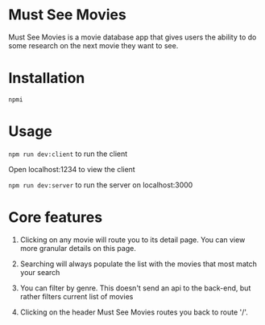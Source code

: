 # Must See Movies

Must See Movies is a movie database app that gives users the ability to do some
research on the next movie they want to see.

# Installation

`npmi`

# Usage

`npm run dev:client` to run the client

Open localhost:1234 to view the client

`npm run dev:server` to run the server on localhost:3000

# Core features

1. Clicking on any movie will route you to its detail page. You can view more
   granular details on this page.

2. Searching will always populate the list with the movies that most match your
   search

3. You can filter by genre. This doesn't send an api to the back-end, but rather
   filters current list of movies

4. Clicking on the header Must See Movies routes you back to route '/'.
